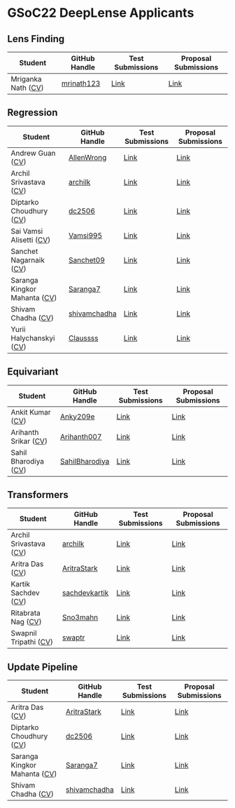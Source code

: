 # GSoC22 DeepLense Applicants

## Lens Finding

| Student                 | GitHub Handle                                               | Test Submissions                                                           | Proposal Submissions | 
| ----------------------- | ----------------------------------------------------------- | -------------------------------------------------------------------------- | -------------------- |
| Mriganka Nath ([CV](https://github.com/pranath-reddy/GSoC-2022-Solutions-DeepLense/blob/main/CV/LensFinding/Mriganka%20Nath.pdf))       | [mrinath123](https://github.com/mrinath123)                         | [Link](https://github.com/zysymu/ml4sci) | [Link](https://github.com/pranath-reddy/GSoC-2022-Solutions-DeepLense/blob/main/Proposals/LensFinding/Mriganka%20Nath.pdf) |

## Regression

| Student                 | GitHub Handle                                          | Test Submissions                                                             | Proposal Submissions | 
| ----------------------- | ------------------------------------------------------ |----------------------------------------------------------------------------- | -------------------- |
| Andrew Guan ([CV](https://github.com/pranath-reddy/GSoC-2022-Solutions-DeepLense/blob/main/CV/Regression/Andrew%20Guan.pdf))        | [AllenWrong](https://github.com/AllenWrong)        | [Link](https://github.com/Printutcarsh/GSoC-DeepLense-Task)   | [Link](https://github.com/pranath-reddy/GSoC-2022-Solutions-DeepLense/blob/main/Proposals/Regression/Andrew%20Guan.pdf) |
| Archil Srivastava ([CV](https://github.com/pranath-reddy/GSoC-2022-Solutions-DeepLense/blob/main/CV/Regression/Archil%20Srivastava.pdf))     | [archilk](https://github.com/archilk)                | [Link](https://github.com/Vamsi995/Deep-Regression-Techniques-for-Decoding-Dark-Matter-with-Strong-Gravitational-Lensing) | [Link](https://github.com/pranath-reddy/GSoC-2022-Solutions-DeepLense/blob/main/Proposals/Regression/Archil%20Srivastava.pdf) |
| Diptarko Choudhury ([CV](https://github.com/pranath-reddy/GSoC-2022-Solutions-DeepLense/blob/main/CV/Regression/Diptarko%20Choudhury.pdf))            | [dc2506](https://github.com/dc2506)      | [Link](https://github.com/rajatguptakgp/gsoc21_deeplense)        | [Link](https://github.com/pranath-reddy/GSoC-2022-Solutions-DeepLense/blob/main/Proposals/Regression/Diptarko%20Choudhury.pdf) |
| Sai Vamsi Alisetti ([CV](https://github.com/pranath-reddy/GSoC-2022-Solutions-DeepLense/blob/main/CV/Regression/Sai%20Vamsi%20Alisetti.pdf))         | [Vamsi995](https://github.com/Vamsi995)        | [Link](https://github.com/sayantan1410/Deeplense-evaluation-task-GSoC-2021-) | [Link](https://github.com/pranath-reddy/GSoC-2022-Solutions-DeepLense/blob/main/Proposals/Regression/Sai%20Vamsi%20Alisetti.pdf) |
| Sanchet Nagarnaik ([CV](https://drive.google.com/file/d/1Ms26l1i8qsxnZydW_CiQoDM9TArVfDnW/view?usp=sharing))     | [Sanchet09](https://github.com/Sanchet09)                | [Link](https://github.com/Claussss/GSoC_evaluation_tests)   | [Link](https://github.com/pranath-reddy/GSoC-2022-Solutions-DeepLense/blob/main/Proposals/Regression/Sanchet%20Nagarnaik.pdf) |
| Saranga Kingkor Mahanta ([CV](https://github.com/pranath-reddy/GSoC-2022-Solutions-DeepLense/blob/main/CV/Regression/Saranga%20Kingkor%20Mahanta.pdf)) | [Saranga7](https://github.com/Saranga7)                  | [Link](https://github.com/tiber10/Machine-Learning-For-Science) | [Link](https://github.com/pranath-reddy/GSoC-2022-Solutions-DeepLense/blob/main/Proposals/Regression/Saranga%20Kingkor%20Mahanta.pdf) | 
| Shivam Chadha ([CV](https://github.com/pranath-reddy/GSoC-2022-Solutions-DeepLense/blob/main/CV/Regression/Shivam%20Chadha.pdf))     | [shivamchadha](https://github.com/shivamchadha)                | [Link](https://github.com/Claussss/GSoC_evaluation_tests)   | [Link](https://github.com/pranath-reddy/GSoC-2022-Solutions-DeepLense/blob/main/Proposals/Regression/Shivam%20Chadha.pdf) |
| Yurii Halychanskyi ([CV](https://github.com/pranath-reddy/GSoC-2022-Solutions-DeepLense/blob/main/CV/Regression/Yurii%20Halychanskyi.pdf)) | [Claussss](https://github.com/Claussss)                  | [Link](https://github.com/tiber10/Machine-Learning-For-Science) | [Link](https://github.com/pranath-reddy/GSoC-2022-Solutions-DeepLense/blob/main/Proposals/Regression/Yurii%20Halychanskyi.pdf) | 

## Equivariant

| Student                 | GitHub Handle                                         | Test Submissions                                                                  | Proposal Submissions | 
| ----------------------- | ----------------------------------------------------- | --------------------------------------------------------------------------------- | -------------------- |
| Ankit Kumar ([CV](https://github.com/pranath-reddy/GSoC-2022-Solutions-DeepLense/blob/main/CV/Equivariant/Ankit%20Kumar.pdf))            | [Anky209e](https://github.com/Anky209e)     | [Link](https://github.com/thedhruvrawat/DeepLense)             | [Link](https://github.com/ML4SCI/GSoC_Solutions/blob/main/DeepLense/Proposals/Equivariant/Dhruv%20Rawat.pdf) |
| Arihanth Srikar ([CV](https://github.com/pranath-reddy/GSoC-2022-Solutions-DeepLense/blob/main/CV/Equivariant/Arihanth%20Srikar.pdf))   | [Arihanth007](https://github.com/Arihanth007)             | [Link](https://github.com/Apoorva99/GSoC-2021-DeepLens)  | [Link](https://github.com/ML4SCI/GSoC_Solutions/blob/main/DeepLense/Proposals/Equivariant/Apoorva%20V%20Singh.pdf) |
| Sahil Bharodiya ([CV](https://github.com/pranath-reddy/GSoC-2022-Solutions-DeepLense/blob/main/CV/Equivariant/Sahil%20Bharodiya.pdf))            | [SahilBharodiya](https://github.com/SahilBharodiya)     | [Link](https://github.com/rajatguptakgp/gsoc21_deeplense)      | [Link](https://github.com/ML4SCI/GSoC_Solutions/blob/main/DeepLense/Proposals/Equivariant/Rajat%20Gupta.pdf) |

## Transformers 

| Student                 | GitHub Handle                                         | Test Submissions                                                                  | Proposal Submissions | 
| ----------------------- | ----------------------------------------------------- | --------------------------------------------------------------------------------- | -------------------- |
| Archil Srivastava ([CV](https://github.com/pranath-reddy/GSoC-2022-Solutions-DeepLense/blob/main/CV/Transformers/Archil%20Srivastava.pdf))            | [archilk](https://github.com/archilk)     | [Link](https://github.com/thedhruvrawat/DeepLense)             | [Link](https://github.com/ML4SCI/GSoC_Solutions/blob/main/DeepLense/Proposals/Equivariant/Dhruv%20Rawat.pdf) |
| Aritra Das ([CV](https://github.com/pranath-reddy/GSoC-2022-Solutions-DeepLense/blob/main/CV/Transformers/Aritra%20Das.pdf))   | [AritraStark](https://github.com/AritraStark)             | [Link](https://github.com/Apoorva99/GSoC-2021-DeepLens)  | [Link](https://github.com/ML4SCI/GSoC_Solutions/blob/main/DeepLense/Proposals/Equivariant/Apoorva%20V%20Singh.pdf) |
| Kartik Sachdev ([CV](https://github.com/pranath-reddy/GSoC-2022-Solutions-DeepLense/blob/main/CV/Transformers/Kartik%20Sachdev.pdf))            | [sachdevkartik](https://github.com/sachdevkartik)     | [Link](https://github.com/rajatguptakgp/gsoc21_deeplense)      | [Link](https://github.com/ML4SCI/GSoC_Solutions/blob/main/DeepLense/Proposals/Equivariant/Rajat%20Gupta.pdf) |
| Ritabrata Nag ([CV](https://github.com/pranath-reddy/GSoC-2022-Solutions-DeepLense/blob/main/CV/Transformers/Ritabrata%20Nag.pdf))   | [Sno3mahn](https://github.com/Sno3mahn)             | [Link](https://github.com/Apoorva99/GSoC-2021-DeepLens)  | [Link](https://github.com/ML4SCI/GSoC_Solutions/blob/main/DeepLense/Proposals/Equivariant/Apoorva%20V%20Singh.pdf) |
| Swapnil Tripathi ([CV](https://github.com/pranath-reddy/GSoC-2022-Solutions-DeepLense/blob/main/CV/Transformers/Swapnil%20Tripathi.pdf))            | [swaptr](https://github.com/swaptr)     | [Link](https://github.com/rajatguptakgp/gsoc21_deeplense)      | [Link](https://github.com/ML4SCI/GSoC_Solutions/blob/main/DeepLense/Proposals/Equivariant/Rajat%20Gupta.pdf) |

## Update Pipeline

| Student                 | GitHub Handle                                         | Test Submissions                                                                  | Proposal Submissions | 
| ----------------------- | ----------------------------------------------------- | --------------------------------------------------------------------------------- | -------------------- |
| Aritra Das ([CV](https://github.com/pranath-reddy/GSoC-2022-Solutions-DeepLense/blob/main/CV/UpdatePipeline/Aritra%20Das.pdf))            | [AritraStark](https://github.com/AritraStark)     | [Link](https://github.com/thedhruvrawat/DeepLense)             | [Link](https://github.com/ML4SCI/GSoC_Solutions/blob/main/DeepLense/Proposals/Equivariant/Dhruv%20Rawat.pdf) |
| Diptarko Choudhury ([CV](https://github.com/pranath-reddy/GSoC-2022-Solutions-DeepLense/blob/main/CV/UpdatePipeline/Diptarko%20Choudhury.pdf))   | [dc2506](https://github.com/dc2506)             | [Link](https://github.com/Apoorva99/GSoC-2021-DeepLens)  | [Link](https://github.com/ML4SCI/GSoC_Solutions/blob/main/DeepLense/Proposals/Equivariant/Apoorva%20V%20Singh.pdf) |
| Saranga Kingkor Mahanta ([CV](https://github.com/pranath-reddy/GSoC-2022-Solutions-DeepLense/blob/main/CV/UpdatePipeline/Saranga%20Kingkor%20Mahanta.pdf))            | [Saranga7](https://github.com/Saranga7)     | [Link](https://github.com/rajatguptakgp/gsoc21_deeplense)      | [Link](https://github.com/ML4SCI/GSoC_Solutions/blob/main/DeepLense/Proposals/Equivariant/Rajat%20Gupta.pdf) |
| Shivam Chadha ([CV](https://github.com/pranath-reddy/GSoC-2022-Solutions-DeepLense/blob/main/CV/UpdatePipeline/Shivam%20Chadha.pdf))   | [shivamchadha](https://github.com/shivamchadha)             | [Link](https://github.com/Apoorva99/GSoC-2021-DeepLens)  | [Link](https://github.com/ML4SCI/GSoC_Solutions/blob/main/DeepLense/Proposals/Equivariant/Apoorva%20V%20Singh.pdf) |
